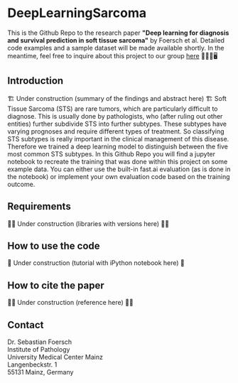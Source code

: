 # DeepLearningSarcoma
This is the Github Repo to the research paper **"Deep learning for diagnosis and survival prediction in soft tissue sarcoma"** by Foersch et al. Detailed code examples and a sample dataset will be made available shortly. In the meantime, feel free to inquire about this project to our group [here](mailto:sebastian.foersch@unimedizin-mainz.de?subject=[GitHub]Deep%20Learning%20Sarcoma) :microscope::man_health_worker::desktop_computer:
## Introduction
:building_construction: Under construction (summary of the findings and abstract here) :building_construction:
  Soft Tissue Sarcoma (STS) are rare tumors, which are particularly difficult to diagnose. This is usually done by pathologists, who (after ruling out other entities) further subdivide STS into further subtypes. These subtypes have varying prognoses and require different types of treatment. So classifying STS subtypes is really important in the clinical management of this disease. Therefore we trained a deep learning model to distinguish between the five most common STS subtypes. In this Github Repo you will find a jupyter notebook to recreate the training that was done within this project on some example data. You can either use the built-in fast.ai evaluation (as is done in the notebook) or implement your own evaluation code based on the training outcome.
## Requirements
:man_factory_worker: Under construction (libraries with versions here) :man_factory_worker:
## How to use the code
:construction: Under construction (tutorial with iPython notebook here) :construction:
## How to cite the paper
:construction_worker_woman: Under construction (reference here) :construction_worker_woman:
## Contact
Dr. Sebastian Foersch  
Institute of Pathology  
University Medical Center Mainz  
Langenbeckstr. 1  
55131 Mainz, Germany
